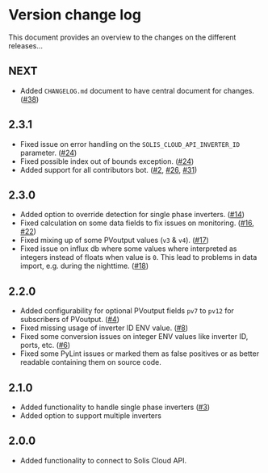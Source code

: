 # Version change log
This document provides an overview to the changes on the different releases...

## NEXT
* Added `CHANGELOG.md` document to have central document for changes. ([#38](https://github.com/Gentleman1983/ginlong_solis_api_connector/issues/38)) 

## 2.3.1
* Fixed issue on error handling on the `SOLIS_CLOUD_API_INVERTER_ID` parameter. ([#24](https://github.com/Gentleman1983/ginlong_solis_api_connector/issues/24))
* Fixed possible index out of bounds exception. ([#24](https://github.com/Gentleman1983/ginlong_solis_api_connector/issues/24))
* Added support for all contributors bot. ([#2](https://github.com/Gentleman1983/ginlong_solis_api_connector/issues/2), [#26](https://github.com/Gentleman1983/ginlong_solis_api_connector/issues/26), [#31](https://github.com/Gentleman1983/ginlong_solis_api_connector/issues/31))

## 2.3.0
* Added option to override detection for single phase inverters. ([#14](https://github.com/Gentleman1983/ginlong_solis_api_connector/issues/14))
* Fixed calculation on some data fields to fix issues on monitoring. ([#16](https://github.com/Gentleman1983/ginlong_solis_api_connector/issues/16), [#22](https://github.com/Gentleman1983/ginlong_solis_api_connector/issues/22))
* Fixed mixing up of some PVoutput values (`v3` & `v4`). ([#17](https://github.com/Gentleman1983/ginlong_solis_api_connector/issues/17))
* Fixed issue on influx db where some values where interpreted as integers instead of floats when value is `0`. This lead to problems in data import, e.g. during the nighttime. ([#18](https://github.com/Gentleman1983/ginlong_solis_api_connector/issues/18))

## 2.2.0
* Added configurability for optional PVoutput fields `pv7` to `pv12` for subscribers of PVoutput. ([#4](https://github.com/Gentleman1983/ginlong_solis_api_connector/issues/4))
* Fixed missing usage of inverter ID ENV value. ([#8](https://github.com/Gentleman1983/ginlong_solis_api_connector/issues/8))
* Fixed some conversion issues on integer ENV values like inverter ID, ports, etc. ([#6](https://github.com/Gentleman1983/ginlong_solis_api_connector/issues/6))
* Fixed some PyLint issues or marked them as false positives or as better readable containing them on source code.

## 2.1.0
* Added functionality to handle single phase inverters ([#3](https://github.com/Gentleman1983/ginlong_solis_api_connector/issues/3))
* Added option to support multiple inverters

## 2.0.0
* Added functionality to connect to Solis Cloud API.